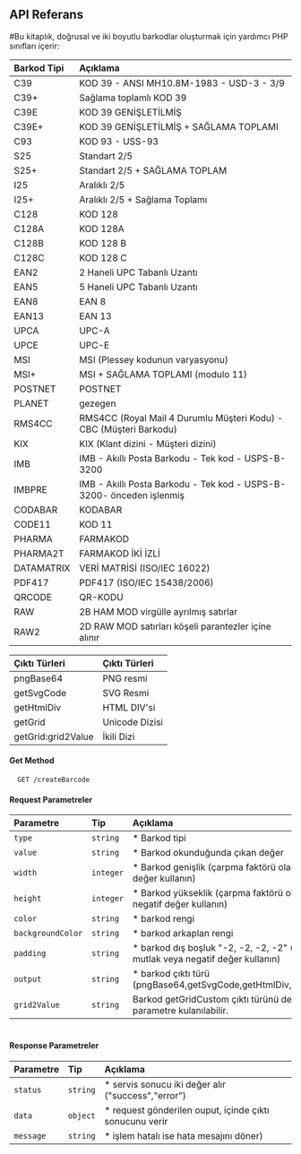 

## API Referans


#Bu kitaplık, doğrusal ve iki boyutlu barkodlar oluşturmak için yardımcı PHP sınıfları içerir:

| Barkod Tipi | Açıklama     |
| :-------- | :------- |
|C39 | KOD 39 - ANSI MH10.8M-1983 - USD-3 - 3/9|
|C39+ | Sağlama toplamlı KOD 39|
|C39E | KOD 39 GENİŞLETİLMİŞ|
|C39E+ | KOD 39 GENİŞLETİLMİŞ + SAĞLAMA TOPLAMI|
|C93 | KOD 93 - USS-93|
|S25 | Standart 2/5|
|S25+ | Standart 2/5 + SAĞLAMA TOPLAM|
|I25 | Aralıklı 2/5|
|I25+ | Aralıklı 2/5 + Sağlama Toplamı|
|C128 | KOD 128|
|C128A | KOD 128A|
|C128B | KOD 128 B|
|C128C | KOD 128 C|
|EAN2 | 2 Haneli UPC Tabanlı Uzantı|
|EAN5 | 5 Haneli UPC Tabanlı Uzantı|
|EAN8 | EAN 8|
|EAN13 | EAN 13|
|UPCA | UPC-A|
|UPCE | UPC-E|
|MSI | MSI (Plessey kodunun varyasyonu)|
|MSI+ | MSI + SAĞLAMA TOPLAMI (modulo 11)|
|POSTNET | POSTNET|
|PLANET | gezegen|
|RMS4CC | RMS4CC (Royal Mail 4 Durumlu Müşteri Kodu) - CBC (Müşteri Barkodu)|
|KIX | KIX (Klant dizini - Müşteri dizini)|
|IMB | IMB - Akıllı Posta Barkodu - Tek kod - USPS-B-3200|
|IMBPRE | IMB - Akıllı Posta Barkodu - Tek kod - USPS-B-3200- önceden işlenmiş|
|CODABAR | KODABAR|
|CODE11 | KOD 11|
|PHARMA | FARMAKOD|
|PHARMA2T | FARMAKOD İKİ İZLİ|
|DATAMATRIX | VERİ MATRİSİ (ISO/IEC 16022)|
|PDF417 | PDF417 (ISO/IEC 15438/2006)|
|QRCODE | QR-KODU|
|RAW | 2B HAM MOD virgülle ayrılmış satırlar|
|RAW2 | 2D RAW MOD satırları köşeli parantezler içine alınır|


| Çıktı Türleri| Çıktı Türleri |
|  :--------  | :-------- |
|pngBase64|PNG resmi|
|getSvgCode|SVG Resmi|
|getHtmlDiv|HTML DIV'si|
|getGrid|Unicode Dizisi|
|getGrid:grid2Value|İkili Dizi|

#### Get Method

```http
  GET /createBarcode
```


#### Request Parametreler

| Parametre | Tip      | Açıklama                |
| :-------- | :-------  | :------------------------- |
| `type`    | `string`  | * Barkod tipi  |
| `value`   | `string`  | * Barkod okunduğunda çıkan değer  |
| `width`   | `integer` | * Barkod genişlik (çarpma faktörü olarak mutlak veya negatif değer kullanın) |
| `height`  | `integer` | * Barkod yükseklik (çarpma faktörü olarak mutlak veya negatif değer kullanın)|
| `color`   | `string`  | * barkod rengi|
| `backgroundColor` | `string` | * barkod arkaplan rengi |
| `padding` | `string` | * barkod dış boşluk "-2, -2, -2, -2" (çarpma faktörü olarak mutlak veya negatif değer kullanın) |
| `output`          | `string` | * barkod çıktı türü (pngBase64,getSvgCode,getHtmlDiv,getGrid,getGridCustom)|
| `grid2Value`    | `string` | Barkod getGridCustom çıktı türünü değeri özel ise ek olarak parametre kulanılabilir. |



#

#### Response Parametreler

| Parametre | Tip      | Açıklama                |
| :-------- | :-------  | :------------------------- |
| `status`    | `string`  | * servis sonucu iki değer alır ("success","error")  |
| `data`   | `object`  | * request gönderilen ouput, içinde çıktı sonucunu verir |
| `message`   | `string` | * işlem hatalı ise hata mesajını döner) |


